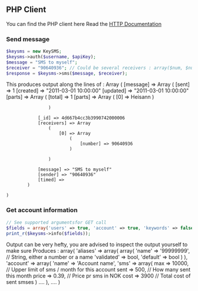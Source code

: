 ## PHP Client
You can find the PHP client here
Read the [HTTP Documentation](/KeyteqLabs/KeySMS/tree/master/readme.md "HTTP Documentation")

### Send message

``` php
$keysms = new KeySMS;
$keysms->auth($username, $apiKey);
$message = "SMS to myself";
$receiver = "90640936"; // Could be several receivers : array($num, $num2, .., $numN)
$response = $keysms->sms($message, $receiver);
```

This produces output along the lines of :
    Array
    (
        [message] => Array
            (
                [sent] => 1
                [created] => "2011-03-01 10:00:00"
                [updated] => "2011-03-01 10:00:00"
                [parts] => Array
                    (
                        [total] => 1
                        [parts] => Array
                            (
                                [0] => Heisann
                            )

                    )

                [_id] => 4d667b4cc3b3990742000006
                [receivers] => Array
                    (
                        [0] => Array
                            (
                                [number] => 90640936
                            )

                    )

                [message] => "SMS to myself"
                [sender] => "90640936"
                [timed] => 
            )

    )

### Get account information

``` php
// See supported argumentsfor GET call
$fields = array('users' => true, 'account' => true, 'keywords' => false);
print_r($keysms->info($fields));
```

Output can be very hefty, you are advised to inspect the output yourself to make sure
Produces :
    array(
        'aliases' => array(
            array(
                'name' => '99999999', // String, either a number or a name
                'validated' => bool,
                'default' => bool
            )
        ),
        'account' => array(
            'name' => 'Account name',
            'sms' => array(
                max => 10000, // Upper limit of sms / month for this account
                sent => 500, // How many sent this month
                price => 0.39, // Price pr sms in NOK
                cost => 3900 // Total cost of sent smses
            )
            ....
        ),
        ....
    )
